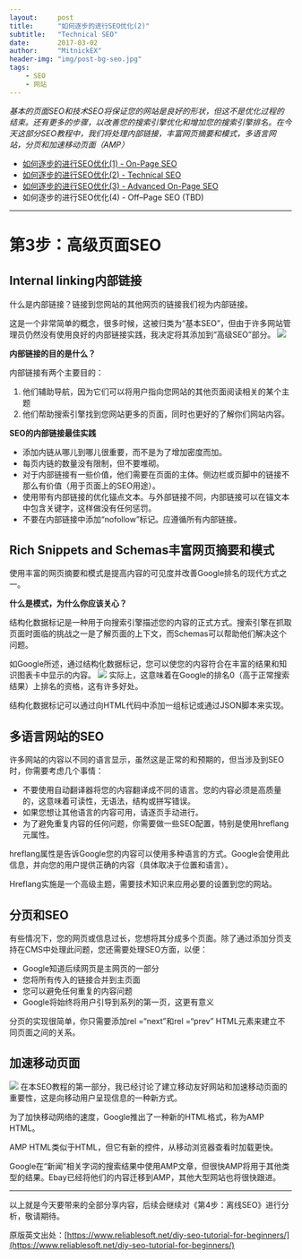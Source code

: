 ```yaml
---
layout:     post
title:      "如何逐步的进行SEO优化(2)"
subtitle:   "Technical SEO"
date:       2017-03-02
author:     "MitnickEX"
header-img: "img/post-bg-seo.jpg"
tags:
    - SEO
    - 网站
---
```


*基本的页面SEO和技术SEO将保证您的网站是良好的形状，但这不是优化过程的结束。还有更多的步骤，以改善您的搜索引擎优化和增加您的搜索引擎排名。在今天这部分SEO教程中，我们将处理内部链接，丰富网页摘要和模式，多语言网站，分页和加速移动页面（AMP）*


- [如何逐步的进行SEO优化(1) - On-Page SEO](http://mitnickex.github.io/2017/02/28/seo-acknowledge1/)
- [如何逐步的进行SEO优化(2) - Technical SEO](http://mitnickex.github.io/2017/03/02/seo-acknowledge2/)
- [如何逐步的进行SEO优化(3) - Advanced On-Page SEO](http://mitnickex.github.io/2017/03/06/seo-acknowledge3/)
- 如何逐步的进行SEO优化(4) - Off–Page SEO (TBD)

----------

# 第3步：高级页面SEO #

## Internal linking内部链接 ##
什么是内部链接？链接到您网站的其他网页的链接我们视为内部链接。

这是一个非常简单的概念，很多时候，这被归类为“基本SEO”，但由于许多网站管理员仍然没有使用良好的内部链接实践，我决定将其添加到“高级SEO”部分。
![](http://i.imgur.com/6HhKw6P.gif)

**内部链接的目的是什么？**

内部链接有两个主要目的：

1. 他们辅助导航，因为它们可以将用户指向您网站的其他页面阅读相关的某个主题
2. 他们帮助搜索引擎找到您网站更多的页面，同时也更好的了解你们网站内容。

**SEO的内部链接最佳实践**

- 添加内链从哪儿到哪儿很重要，而不是为了增加密度而加。
- 每页内链的数量没有限制，但不要堆砌。
- 对于内部链接有一些价值，他们需要在页面的主体。侧边栏或页脚中的链接不那么有价值（用于页面上的SEO用途）。
- 使用带有内部链接的优化锚点文本。与外部链接不同，内部链接可以在锚文本中包含关键字，这样做没有任何惩罚。
- 不要在内部链接中添加“nofollow”标记。应遵循所有内部链接。

## Rich Snippets and Schemas丰富网页摘要和模式 ##
使用丰富的网页摘要和模式是提高内容的可见度并改善Google排名的现代方式之一。

**什么是模式，为什么你应该关心？**

结构化数据标记是一种用于向搜索引擎描述您的内容的正式方式。搜索引擎在抓取页面时面临的挑战之一是了解页面的上下文，而Schemas可以帮助他们解决这个问题。

如Google所述，通过结构化数据标记，您可以使您的内容符合在丰富的结果和知识图表卡中显示的内容。
![](http://i.imgur.com/H26Co4x.png)
实际上，这意味着在Google的排名0（高于正常搜索结果）上排名的资格，这有许多好处。

结构化数据标记可以通过向HTML代码中添加一组标记或通过JSON脚本来实现。

## 多语言网站的SEO ##
许多网站的内容以不同的语言显示，虽然这是正常的和预期的，但当涉及到SEO时，你需要考虑几个事情：

- 不要使用自动翻译器将您的内容翻译成不同的语言。您的内容必须是高质量的，这意味着可读性，无语法，结构或拼写错误。
- 如果您想让其他语言的内容可用，请逐页手动进行。
- 为了避免重复内容的任何问题，你需要做一些SEO配置，特别是使用hreflang元属性。

hreflang属性是告诉Google您的内容可以使用多种语言的方式。Google会使用此信息，并向您的用户提供正确的内容（具体取决于位置和语言）。

Hreflang实施是一个高级主题，需要技术知识来应用必要的设置到您的网站。

## 分页和SEO ##

有些情况下，您的网页或信息过长，您想将其分成多个页面。除了通过添加分页支持在CMS中处理此问题，您还需要处理SEO方面，以便：

- Google知道后续网页是主网页的一部分
- 您将所有传入的链接合并到主页面
- 您可以避免任何重复的内容问题
- Google将始终将用户引导到系列的第一页，这更有意义

分页的实现很简单，你只需要添加rel =“next”和rel =“prev” HTML元素来建立不同页面之间的关系。

## 加速移动页面 ##
![](http://i.imgur.com/Eo7Q2k7.png)
在本SEO教程的第一部分，我已经讨论了建立移动友好网站和加速移动页面的重要性，这是向移动用户呈现信息的一种新方式。

为了加快移动网络的速度，Google推出了一种新的HTML格式，称为AMP HTML。

AMP HTML类似于HTML，但它有新的控件，从移动浏览器查看时加载更快。

Google在“新闻”相关字词的搜索结果中使用AMP文章，但很快AMP将用于其他类型的结果。Ebay已经将他们的内容迁移到AMP，其他大型网站也将很快跟进。


----
以上就是今天要带来的全部分享内容，后续会继续对《第4步：离线SEO》进行分析，敬请期待。

原版英文出处：[https://www.reliablesoft.net/diy-seo-tutorial-for-beginners/](https://www.reliablesoft.net/diy-seo-tutorial-for-beginners/)